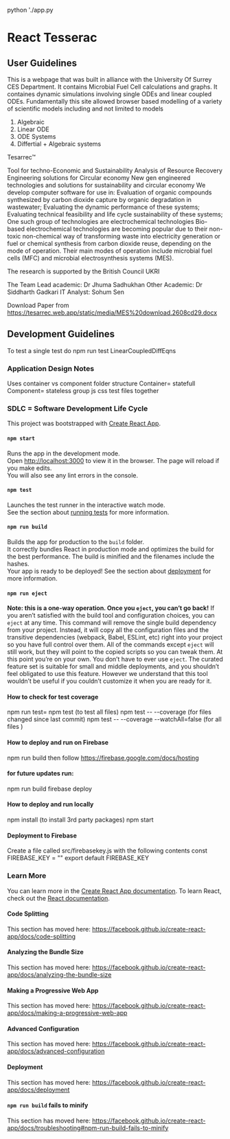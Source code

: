 
python './app.py
# React Tesserac 

## User Guidelines

This is a webpage that was built in alliance with the University Of Surrey CES Department. It contains Microbial Fuel Cell calculations and graphs. It containes dynamic simulations involving single ODEs and linear coupled ODEs. Fundamentally this site allowed browser based modelling of a variety of scientific models including and not limited to models 

1. Algebraic
2. Linear ODE
3. ODE Systems
4. Differtial + Algebraic systems

Tesarrec™


Tool for techno-Economic and Sustainability Analysis of Resource Recovery Engineering solutions for Circular economy
New gen engineered technologies and solutions for sustainability and circular economy
We develop computer software for use in:
Evaluation of organic compounds synthesized by carbon dioxide capture by organic degradation in wastewater;
Evaluating the dynamic performance of these systems;
Evaluating technical feasibility and life cycle sustainability of these systems;
One such group of technologies are electrochemical technologies
Bio-based electrochemical technologies are becoming popular due to their non-toxic non-chemical way of transforming waste into electricity generation or fuel or chemical synthesis from carbon dioxide reuse, depending on the mode of operation. Their main modes of operation include microbial fuel cells (MFC) and microbial electrosynthesis systems (MES).

The research is supported by the
British Council
UKRI

The Team
Lead academic: Dr Jhuma Sadhukhan
Other Academic: Dr Siddharth Gadkari
IT Analyst: Sohum Sen

Download Paper from
https://tesarrec.web.app/static/media/MES%20download.2608cd29.docx



## Development Guidelines 

To test a single test do 
npm run test LinearCoupledDiffEqns

### Application Design Notes

Uses container vs component folder structure
Container= statefull 
Component= stateless
group js css test files together

### SDLC = Software Development Life Cycle
This project was bootstrapped with [Create React App](https://github.com/facebook/create-react-app).

#### `npm start`
Runs the app in the development mode.<br />
Open [http://localhost:3000](http://localhost:3000) to view it in the browser.
The page will reload if you make edits.<br />
You will also see any lint errors in the console.
#### `npm test`
Launches the test runner in the interactive watch mode.<br />
See the section about [running tests](https://facebook.github.io/create-react-app/docs/running-tests) for more information.

#### `npm run build`
Builds the app for production to the `build` folder.<br />
It correctly bundles React in production mode and optimizes the build for the best performance.
The build is minified and the filenames include the hashes.<br />
Your app is ready to be deployed!
See the section about [deployment](https://facebook.github.io/create-react-app/docs/deployment) for more information.

#### `npm run eject`
**Note: this is a one-way operation. Once you `eject`, you can’t go back!**
If you aren’t satisfied with the build tool and configuration choices, you can `eject` at any time. This command will remove the single build dependency from your project.
Instead, it will copy all the configuration files and the transitive dependencies (webpack, Babel, ESLint, etc) right into your project so you have full control over them. All of the commands except `eject` will still work, but they will point to the copied scripts so you can tweak them. At this point you’re on your own.
You don’t have to ever use `eject`. The curated feature set is suitable for small and middle deployments, and you shouldn’t feel obligated to use this feature. However we understand that this tool wouldn’t be useful if you couldn’t customize it when you are ready for it.

#### How to check for test coverage
npm run test= npm test (to test all files)
npm test -- --coverage (for files changed since last commit)
npm test -- --coverage --watchAll=false (for all files )

#### How to deploy and run on Firebase
npm run build
then follow https://firebase.google.com/docs/hosting

#### for future updates run:
npm run build
firebase deploy

#### How to deploy and run locally
npm install (to install 3rd party packages)
npm start

#### Deployment to Firebase
Create a file called src/firebasekey.js with the following contents
const FIREBASE_KEY = "<Put Your Key here from Google Firebase>"
export default FIREBASE_KEY 

### Learn More
You can learn more in the [Create React App documentation](https://facebook.github.io/create-react-app/docs/getting-started).
To learn React, check out the [React documentation](https://reactjs.org/).
#### Code Splitting
This section has moved here: https://facebook.github.io/create-react-app/docs/code-splitting
#### Analyzing the Bundle Size
This section has moved here: https://facebook.github.io/create-react-app/docs/analyzing-the-bundle-size
#### Making a Progressive Web App
This section has moved here: https://facebook.github.io/create-react-app/docs/making-a-progressive-web-app
#### Advanced Configuration
This section has moved here: https://facebook.github.io/create-react-app/docs/advanced-configuration
#### Deployment
This section has moved here: https://facebook.github.io/create-react-app/docs/deployment
#### `npm run build` fails to minify
This section has moved here: https://facebook.github.io/create-react-app/docs/troubleshooting#npm-run-build-fails-to-minify

